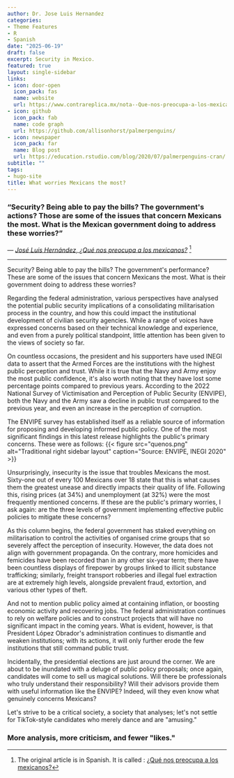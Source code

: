 ```yaml
---
author: Dr. Jose Luis Hernandez
categories:
- Theme Features
- R
- Spanish
date: "2025-06-19"
draft: false
excerpt: Security in Mexico.
featured: true
layout: single-sidebar
links:
- icon: door-open
  icon_pack: fas
  name: website
  url: https://www.contrareplica.mx/nota--Que-nos-preocupa-a-los-mexicanos-20221899
- icon: github
  icon_pack: fab
  name: code graph
  url: https://github.com/allisonhorst/palmerpenguins/
- icon: newspaper
  icon_pack: far
  name: Blog post
  url: https://education.rstudio.com/blog/2020/07/palmerpenguins-cran/
subtitle: ""
tags:
- hugo-site
title: What worries Mexicans the most?
---
```


### “Security? Being able to pay the bills? The government's actions? Those are some of the issues that concern Mexicans the most. What is the Mexican government doing to address these worries?”

*— [José Luis Hernández, ¿Qué nos preocupa a los mexicanos?](http://chris.house/blog/a-complete-guide-css-grid-layout/)* [^1]

---

Security? Being able to pay the bills? The government's performance? These are some of the issues that concern Mexicans the most. What is their government doing to address these worries?

Regarding the federal administration, various perspectives have analysed the potential public security implications of a consolidating militarisation process in the country, and how this could impact the institutional development of civilian security agencies. While a range of voices have expressed concerns based on their technical knowledge and experience, and even from a purely political standpoint, little attention has been given to the views of society so far.

On countless occasions, the president and his supporters have used INEGI data to assert that the Armed Forces are the institutions with the highest public perception and trust. While it is true that the Navy and Army enjoy the most public confidence, it's also worth noting that they have lost some percentage points compared to previous years. According to the 2022 National Survey of Victimisation and Perception of Public Security (ENVIPE), both the Navy and the Army saw a decline in public trust compared to the previous year, and even an increase in the perception of corruption.

The ENVIPE survey has established itself as a reliable source of information for proposing and developing informed public policy. One of the most significant findings in this latest release highlights the public's primary concerns. These were as follows:
{{< figure src="quenos.png" alt="Traditional right sidebar layout" caption="Source: ENVIPE, INEGI 2020" >}}

Unsurprisingly, insecurity is the issue that troubles Mexicans the most. Sixty-one out of every 100 Mexicans over 18 state that this is what causes them the greatest unease and directly impacts their quality of life. Following this, rising prices (at 34%) and unemployment (at 32%) were the most frequently mentioned concerns. If these are the public's primary worries, I ask again: are the three levels of government implementing effective public policies to mitigate these concerns?

As this column begins, the federal government has staked everything on militarisation to control the activities of organised crime groups that so severely affect the perception of insecurity. However, the data does not align with government propaganda. On the contrary, more homicides and femicides have been recorded than in any other six-year term; there have been countless displays of firepower by groups linked to illicit substance trafficking; similarly, freight transport robberies and illegal fuel extraction are at extremely high levels, alongside prevalent fraud, extortion, and various other types of theft.

And not to mention public policy aimed at containing inflation, or boosting economic activity and recovering jobs. The federal administration continues to rely on welfare policies and to construct projects that will have no significant impact in the coming years. What is evident, however, is that President López Obrador's administration continues to dismantle and weaken institutions; with its actions, it will only further erode the few institutions that still command public trust.

Incidentally, the presidential elections are just around the corner. We are about to be inundated with a deluge of public policy proposals; once again, candidates will come to sell us magical solutions. Will there be professionals who truly understand their responsibility? Will their advisors provide them with useful information like the ENVIPE? Indeed, will they even know what genuinely concerns Mexicans?

Let's strive to be a critical society, a society that analyses; let's not settle for TikTok-style candidates who merely dance and are "amusing." 

### More analysis, more criticism, and fewer "likes."


[^1]: The original article is in Spanish. It is called : [¿Qué nos preocupa a los mexicanos?](https://www.contrareplica.mx/nota--Que-nos-preocupa-a-los-mexicanos-20221899)
